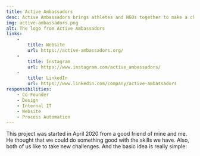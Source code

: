 ```yaml
---
title: Active Ambassadors
desc: Active Ambassadors brings athletes and NGOs together to make a change.
img: active-ambassadors.png
alt: The logo from Active Ambassadors
links:
    -
        title: Website
        url: https://active-ambassadors.org/
    -
        title: Instagram
        url: https://www.instagram.com/active_ambassadors/
    -
        title: LinkedIn
        url: https://www.linkedin.com/company/active-ambassadors
responsibilities:
    - Co-Founder
    - Design
    - Internal IT
    - Website
    - Process Automation
---
```


This project was started in April 2020 from a good friend of mine and me. He thought that we could do something good with the skills we have. Also, both of us like to take new challenges. And the basic idea is really simple:

